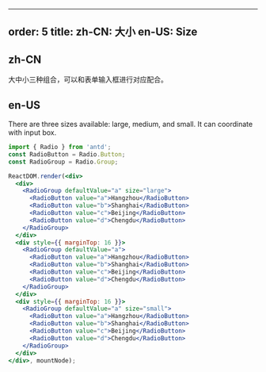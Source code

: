 ---
order: 5
title:
  zh-CN: 大小
  en-US: Size
-----------

## zh-CN

大中小三种组合，可以和表单输入框进行对应配合。

## en-US

There are three sizes available: large, medium, and small. It can coordinate with input box.

```jsx
import { Radio } from 'antd';
const RadioButton = Radio.Button;
const RadioGroup = Radio.Group;

ReactDOM.render(<div>
  <div>
    <RadioGroup defaultValue="a" size="large">
      <RadioButton value="a">Hangzhou</RadioButton>
      <RadioButton value="b">Shanghai</RadioButton>
      <RadioButton value="c">Beijing</RadioButton>
      <RadioButton value="d">Chengdu</RadioButton>
    </RadioGroup>
  </div>
  <div style={{ marginTop: 16 }}>
    <RadioGroup defaultValue="a">
      <RadioButton value="a">Hangzhou</RadioButton>
      <RadioButton value="b">Shanghai</RadioButton>
      <RadioButton value="c">Beijing</RadioButton>
      <RadioButton value="d">Chengdu</RadioButton>
    </RadioGroup>
  </div>
  <div style={{ marginTop: 16 }}>
    <RadioGroup defaultValue="a" size="small">
      <RadioButton value="a">Hangzhou</RadioButton>
      <RadioButton value="b">Shanghai</RadioButton>
      <RadioButton value="c">Beijing</RadioButton>
      <RadioButton value="d">Chengdu</RadioButton>
    </RadioGroup>
  </div>
</div>, mountNode);
```
